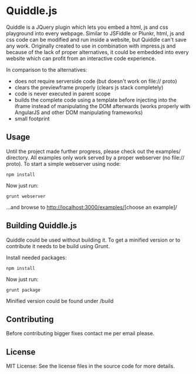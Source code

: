 Quiddle.js
=========

Quiddle is a JQuery plugin which lets you embed a html, js and css playground into every webpage. Similar to JSFiddle or Plunkr, html, js and css code can be modified and run inside a website, but Quiddle can't save any work.  Originally created to use in combination with impress.js and because of the lack of proper alternatives, it could be embedded into every website which can profit from an interactive code experience. 

In comparison to the alternatives:

* does not require serverside code (but doesn't work on file:// proto)
* clears the previewframe properly (clears js stack completely) 
* code is never executed in parent scope
* builds the complete code using a template before injecting into the iframe instead of manipulating the DOM afterwards (works properly with AngularJS and other DOM manipulating frameworks)
* small footprint


Usage
---------
Until the project made further progress, please check out the examples/ directory.
All examples only work served by a proper webserver (no file:// proto). To start a simple webserver using node:

    npm install

Now just run:

    grunt webserver

...and browse to [http://localhost:3000/examples/](http://localhost:3000/examples/)[choose an example]/

Building Quiddle.js
---------
Quiddle could be used without building it. To get a minified version or to contribute it needs to be build using Grunt.

Install needed packages:

    npm install

Now just run:

    grunt package

Minified version could be found under /build 

Contributing
-------------
Before contributing bigger fixes contact me per email please.

License
-------------
MIT License: See the license files in the source code for more details.

